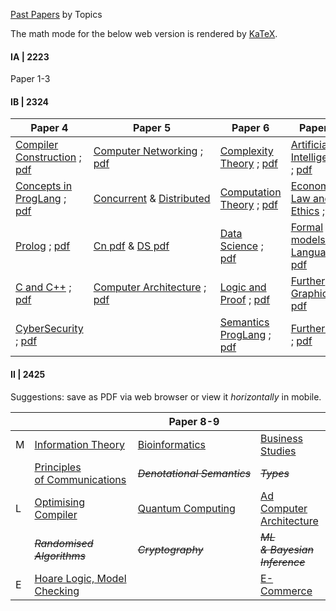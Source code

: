 [Past Papers](https://www.cl.cam.ac.uk/teaching/exams/pastpapers/) by Topics

The math mode for the below web version is rendered by [KaTeX](https://katex.org/).

#### IA | 2223

Paper 1-3

#### IB | 2324

| Paper 4                                                                                         | Paper 5                                                                                           | Paper 6                                                                                                  | Paper 7                                                                                                 |
| ----------------------------------------------------------------------------------------------- | ------------------------------------------------------------------------------------------------- | -------------------------------------------------------------------------------------------------------- | ------------------------------------------------------------------------------------------------------- |
| [Compiler Construction](./Ref/IBCompiler/Compiler.html) ; [pdf](./Ref/IBCompiler/Compiler.pdf)        | [Computer Networking](./Ref/PastPaper/IB/Networking.html)    ; [pdf](./Ref/PastPaper/IB/Networking.pdf) | [Complexity Theory](./Ref/IBComplexityTheory/Complexity.html) ; [pdf](./Ref/IBComplexityTheory/Complexity.pdf) | [Artificial Intelligence](./Ref/PastPaper/IB/AI.html) ; [pdf](./Ref/PastPaper/IB/AI.pdf)                      |
| [Concepts in ProgLang](./Ref/PastPaper/IB/ConceptsPL.html) ; [pdf](./Ref/PastPaper/IB/ConceptsPL.pdf) | [Concurrent](./Ref/PastPaper/IB/Concurrent.html) & [Distributed](./Ref/PastPaper/IB/Distributed.html) | [Computation Theory](./Ref/IBCompTheory/Comp.html)      ; [pdf](./Ref/IBCompTheory/Comp.pdf)                   | [Economics, Law and Ethics](./Ref/PastPaper/IB/ELE.html)  ; [pdf](./Ref/PastPaper/IB/ELE.pdf)                 |
| [Prolog](./Ref/IBProlog/Prolog.html) ; [pdf](./Ref/IBProlog/Prolog.pdf)                               | [Cn pdf](./Ref/PastPaper/IB/Concurrent.pdf) & [DS pdf](./Ref/PastPaper/IB/Distributed.pdf)             | [Data Science](./Ref/IBDataSci/DataSci.html)    ; [pdf](./Ref/IBDataSci/DataSci.pdf)                           | [Formal models of Language](./Ref/PastPaper/IB/FormalLang.html) ; [pdf](./Ref/PastPaper/IB/FormalLang.pdf)    |
| [C and C++](./Ref/PastPaper/IB/c_cpp.html) ; [pdf](./Ref/PastPaper/IB/c_cpp.pdf)                      | [Computer Architecture](./Ref/PastPaper/IB/Arch.html) ; [pdf](./Ref/PastPaper/IB/Arch.pdf)            | [Logic and Proof](./Ref/PastPaper/IB/LogicProof.html)   ; [pdf](./Ref/PastPaper/IB/LogicProof.pdf)             | [Further Graphics](./Ref/IBFGraphics/Further_Graphics.html) ; [pdf](./Ref/IBFGraphics/Further%20Graphics.pdf) |
| [CyberSecurity](./Ref/PastPaper/IB/CyberSec.html) ; [pdf](./Ref/PastPaper/IB/CyberSec.pdf)            |                                                                                                   | [Semantics ProgLang](./Ref/IBSemantics/Semantics.html) ; [pdf](./Ref/IBSemantics/Semantics.pdf)                | [Further HCI](./Ref/PastPaper/IB/FHCI.html) ; [pdf](./Ref/PastPaper/IB/FHCI.pdf)                              |

#### II | 2425

Suggestions: save as PDF via web browser or view it *horizontally* in mobile.

|   |                                                                     | Paper 8-9                                         |                                                         |
| - | ------------------------------------------------------------------- | ------------------------------------------------- | ------------------------------------------------------- |
| M | [Information Theory](./Ref/PastPaper/II/informationTheory.html)        | [Bioinformatics](./Ref/PastPaper/II/bioInfo.html)    | [Business Studies](./Ref/PastPaper/II/business.html)       |
|   | [Principles of Communications](./Ref/PastPaper/II/principlesCom.html) | ~~*Denotational Semantics*~~                  | ~~*Types*~~                                          |
| L | [Optimising Compiler](./Ref/PastPaper/II/optCompiler.html)             | [Quantum Computing](./Ref/PastPaper/II/quantum.html) | [Ad Computer Architecture](./Ref/PastPaper/II/adArch.html) |
|   | ~~*Randomised Algorithms*~~                                      | ~~*Cryptography*~~                             | ~~*ML & Bayesian Inference*~~                       |
| E | [Hoare Logic, Model Checking](./Ref/PastPaper/II/HLMC.html)            |                                                   | [E-Commerce](./Ref/PastPaper/II/eCommerce.html)            |
